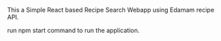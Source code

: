 This a Simple React based Recipe Search Webapp using Edamam recipe API.

run npm start command to run the application.
